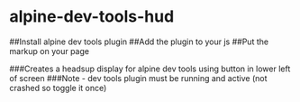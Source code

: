 # alpine-dev-tools-hud
##Install alpine dev tools plugin
##Add the plugin to your js
##Put the markup on your page

###Creates a headsup display for alpine dev tools using button in lower left of screen
###Note - dev tools plugin must be running and active (not crashed so toggle it once)
